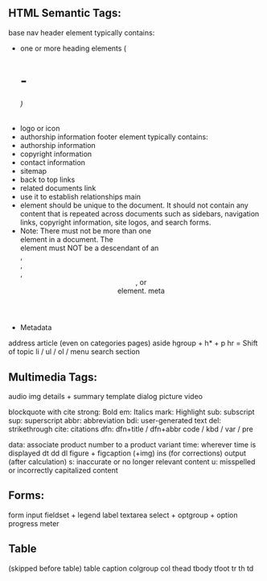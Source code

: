 ## HTML Semantic Tags:

base
nav
header element typically contains:
- one or more heading elements (<h1> - <h6>)
- logo or icon
- authorship information
footer element typically contains:
- authorship information
- copyright information
- contact information
- sitemap
- back to top links
- related documents
link
- use it to establish relationships
main
- element should be unique to the document. It should not contain any content that is repeated across documents such as sidebars, navigation links, copyright information, site logos, and search forms.
- Note: There must not be more than one <main> element in a document. The <main> element must NOT be a descendant of an <article>, <aside>, <footer>, <header>, or <nav> element.
meta
- Metadata


address
article (even on categories pages)
aside
hgroup + h* + p
hr = Shift of topic
li / ul / ol / menu
search
section

## Multimedia Tags:

audio
img
details + summary
template
dialog
picture
video

blockquote with cite
strong: Bold
em: Italics
mark: Highlight
sub: subscript
sup: superscript
abbr: abbreviation
bdi: user-generated text
del: strikethrough 
cite: citations
dfn: dfn+title / dfn+abbr
code / kbd / var / pre

data: associate product number to a product variant
time: wherever time is displayed
dt dd dl
figure + figcaption (+img)
ins (for corrections)
output (after calculation)
s: inaccurate or no longer relevant content
u: misspelled or incorrectly capitalized content

## Forms:

form
input
fieldset + legend
label
textarea
select + optgroup + option
progress
meter


## Table

(skipped before table)
table
caption
colgroup
col
thead
tbody
tfoot
tr
th
td

